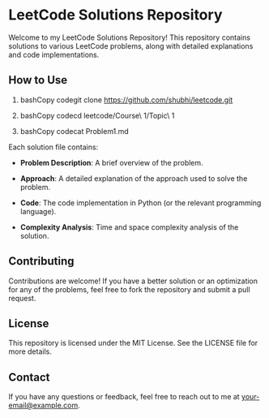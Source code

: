 LeetCode Solutions Repository
=============================

Welcome to my LeetCode Solutions Repository! This repository contains solutions to various LeetCode problems, along with detailed explanations and code implementations.

How to Use
----------

1.  bashCopy codegit clone https://github.com/shubhi/leetcode.git
    
2.  bashCopy codecd leetcode/Course\\ 1/Topic\\ 1
    
3.  bashCopy codecat Problem1.md
    

Each solution file contains:

*   **Problem Description**: A brief overview of the problem.
    
*   **Approach**: A detailed explanation of the approach used to solve the problem.
    
*   **Code**: The code implementation in Python (or the relevant programming language).
    
*   **Complexity Analysis**: Time and space complexity analysis of the solution.
    

Contributing
------------

Contributions are welcome! If you have a better solution or an optimization for any of the problems, feel free to fork the repository and submit a pull request.

License
-------

This repository is licensed under the MIT License. See the LICENSE file for more details.

Contact
-------

If you have any questions or feedback, feel free to reach out to me at your-email@example.com.
